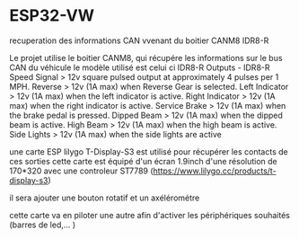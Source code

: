 # ESP32-VW
recuperation des informations CAN vvenant du boitier CANM8 IDR8-R

Le projet utilise le boitier CANM8, qui récupére les informations sur le bus CAN du véhicule
le modèle utilisé est celui ci IDR8-R
Outputs - IDR8-R
Speed Signal    >  	12v square pulsed output at approximately 4 pulses per 1 MPH.
Reverse	        >  	12v (1A max) when Reverse Gear is selected.
Left Indicator  >  	12v (1A max) when the left indicator is active.
Right Indicator >  	12v (1A max) when the right indicator is active.
Service Brake   >  	12v (1A max) when the brake pedal is pressed.
Dipped Beam     >  	12v (1A max) when the dipped beam is active.
High Beam       >  	12v (1A max) when the high beam is active.
Side Lights     >  	12v (1A max) when the side lights are active

une carte ESP lilygo T-Display-S3 est utilisé pour récupérer les contacts de ces sorties
cette carte est équipé d'un écran 1.9inch d'une résolution de 170*320 avec une controleur ST7789
(https://www.lilygo.cc/products/t-display-s3)

il sera ajouter une bouton rotatif et un axélérométre

cette carte va en piloter une autre afin d'activer les périphériques souhaités (barres de led,... )